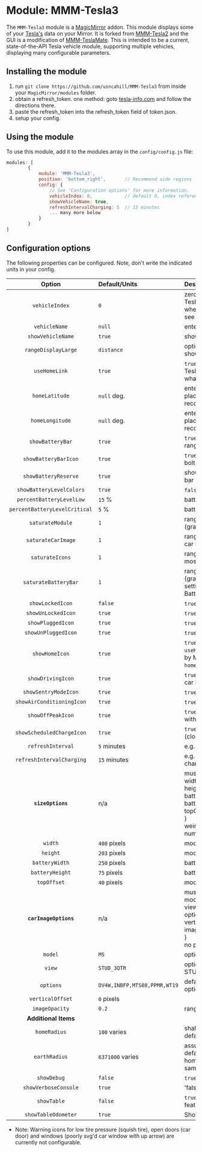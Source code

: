 # Module: MMM-Tesla3
The `MMM-Tesla3` module is a <a href="https://github.com/MichMich/MagicMirror">MagicMirror</a> addon. This module displays some of your <a href="https://www.tesla.com">Tesla's</a> data on your Mirror. It is forked from <a href="https://github.com/martinburheimtingstad/MMM-Tesla2">MMM-Tesla2</a> and the GUI is a modification of <a href="https://github.com/denverquane/MMM-Teslamate">MMM-TeslaMate</a>.
This is intended to be a current, state-of-the-API Tesla vehicle module, supporting multiple vehicles, displaying many configurable parameters.


## Installing the module
1. run `git clone https://github.com/usncahill/MMM-Tesla3` from inside your `MagicMirror/modules` folder.
2. obtain a refresh_token. one method: goto [tesla-info.com](https://tesla-info.com/tesla-token.php) and follow the directions there.
3. paste the refresh_token into the refresh_token field of token.json.
4. setup your config.


## Using the module
To use this module, add it to the modules array in the `config/config.js` file:
````javascript
modules: [
        {
            module: 'MMM-Tesla3',
            position: 'bottom_right',       // Recommend side regions like top_left for best results
            config: {
                // See 'Configuration options' for more information.
                vehicleIndex: 0,            // default 0, index references the n+1th car returned when talking to Tesla
                showVehicleName: true, 
                refreshIntervalCharging: 5  // 15 minutes
                ... many more below
            }
        }
]
````

## Configuration options
The following properties can be configured. Note, don't write the indicated units in your config.

| Option                        | Default/Units | Description                                                                                               |
| :-:                           | :-            | :-                                                                                                        |
|`vehicleIndex`                 | `0`           | zero-based (0,1,2...) position of the car in your list of cars in Tesla's database.<br>when you get your `refresh_token` from [tesla-info.com](https://tesla-info.com/tesla-token.php), you can see the list there or use trial and error                            |
|`vehicleName`                  | `null`        | enter a value to override the name saved in your car / Tesla.com                                          |
|`showVehicleName`              | `true`        | shows vehicle name at top of module                                                                       |
|`rangeDisplayLarge`            | `distance`    | options: `distance`,`percent`<br>shows the large vehicle range value using the units chosen
|`useHomeLink`                  | `true`        | `true` uses the car's proximity to Homelink geomarkers in the Tesla database to determine homeness, which overrides whatever the lat/long calculation determines                                                                                                      |
|`homeLatitude`                 | `null` deg.   | enter latitude as a decimal degrees to at least the 4th decimal place<br>recommend right-clicking google maps to get the coordinates                                                                                                                                         |
|`homeLongitude`                | `null` deg.   | enter longitude as a decimal degrees to at least the 4th decimal place<br>recommend right-clicking google maps to get the coordinates                                                                                                                                         |
|`showBatteryBar`               | `true`        | `true` to show a battery-shaped bar below the charge level / range indicator                              |
|`showBatteryBarIcon`           | `true`        | `true` to show the battery bar icon: bolt=charging, clock-bolt=scheduled charge, snowflake=battery cold   |
|`showBatteryReserve`           | `true`        | shows the portion of lost battery range/level as blue on battery bar                                      |
|`showBatteryLevelColors`       | `true`        | `false` to turn of the battery level coloring in one line                                                 |
|`percentBatteryLevelLow`       | `15` %        | battery bar color set to yellow below this value; `0` to disable                                          |
|`percentBatteryLevelCritical`  | `5` %         | battery bar color set to red below this value; `0` to disable                                             |
|`saturateModule`               | `1`           | range: `0 - 2`, set to `0` to remove all color from module (grayscale)                                    |
|`saturateCarImage`             | `1`           | range: `0 - 2`, set to `0` to remove all color from your Tesla.com car image (grayscale)                  |
|`saturateIcons`                | `1`           | range: `0 - 2`, set to `0` to remove all color from icons (grayscale), mostly noticable on warnings       |
|`saturateBatteryBar`           | `1`           | range: `0 - 2`, set to `0` to remove all color from battery bar (grayscale); module will still apply darkness of other color settings, e.g. Battery Level Critical will still be darker than Battery Level Normal                                                            |
|`showLockedIcon`               | `false`       | `true` shows vehicle lock status as state icon, (lock)                                                    |
|`showUnLockedIcon`             | `true`        | `true` shows vehicle unlocked status as _warning_ icon, (unlock)                                          |
|`showPluggedIcon`              | `true`        | `true` shows vehicle plug status as state icon, (plug)                                                    |
|`showUnPluggedIcon`            | `true`        | `true` shows vehicle unplug status as _warning_ icon, (plug with x)                                       |
|`showHomeIcon`                 | `true`        | `true` shows home status as state icon; this can be triggered by `useHomelink` and being near a homelinked geomarker in Tesla or by MMM-Tesla3 calculating an approximate distance from `homeLatitude` and `homeLongitude`, (car under roof)                           |
|`showDrivingIcon`              | `true`        | `true` shows vehicle status = "drive" as state icon, aka when the car is on the road, (steering wheel)    |
|`showSentryModeIcon`           | `true`        | `true` shows sentry mode status as state icon, (webcam)                                                   |
|`showAirConditioningIcon`      | `true`        | `true` shows air conditioning status as state icon, (air conditioner)                                     |
|`showOffPeakIcon`              | `true`        | `true` shows off peak charging option status as state icon, (clock with dollar)                           |
|`showScheduledChargeIcon`      | `true`        | `true` shows scheduled charger option status as state icon, (clock with bolt)                             |
|`refreshInterval`              | `5` minutes   | e.g. `20` would query the Tesla server every 20 minutes                                                   |
|`refreshIntervalCharging`      | `15` minutes  | e.g. `20` would query the Tesla server every 20 minutes while charging                                    |
|**`sizeOptions`**              | n/a           | must be formatted like a sublist, e.g. `sizeOptions: {<br>width: 400, <br>height: 203, <br>batteryWidth: 250, <br>batteryHeight: 75,<br>topOffset: 40<br>}<br>weird battery or overlapping parts means you likely picked bad numbers                                      |
|   `width`                     | `400` pixels  | module width, module scales based on default                                                              |
|   `height`                    | `203` pixels  | module height, module scales based on default                                                             |
|   `batteryWidth`              | `250` pixels  | battery bar width, module scales based on default                                                         |
|   `batteryHeight`             | `75` pixels   | battery bar height, module scales based on default                                                        |
|   `topOffset`                 | `40` pixels   | module top spacing from module above                                                                      |
|**`carImageOptions`**          | n/a           | must be formatted like a sublist, e.g. `carImageOptions: {<br>model: "MS", <br>view: "STUD_3QTR", <br>options: "WT19", <br>verticalOffset: 0,<br>imageOpacity: 0.2<br>}<br>no picture means you likely picked mis-matched options                                          |
|   `model`                     | `MS`          | options: `MS`, `MX`, `MY`, `M3`, `CT`(?)                                                                  |
|   `view`                      | `STUD_3QTR`   | options: STUD_3QTR,STUD_SEAT,STUD_SIDE,STUD_REAR,STUD_WHEEL                                               |
|   `options`                   | `DV4W,INBFP,MTS08,PPMR,WT19` | defaults make a red Model S. See [option codes](https://tesla-api.timdorr.com/vehicle/optioncodes) for more options.                                                                                                                                           |
|   `verticalOffset`            | `0` pixels    |                                                                                                           |
|   `imageOpacity`              | `0.2`         | range: `0.0 - 1.0` fractional opacity                                                                     |
|**Additional Items**           |
|`homeRadius`                   | `100` varies  | shall be the same units as earthRadius option<br>default value is 100 meters. see `earthRadius`           |
|`earthRadius`                  | `6371000` varies | assumed earth radius for approximate distance from home calcs<br>default is the earth radius in meters but you can convert homeRadius and earthRadius to mi if desired (they shall be the same units, there is no conversion)                                              | 
|`showDebug`                    | `false`       | `true` turns on a bunch of troubleshooting items, crazy icons, etc.                                       |
|`showVerboseConsole`           | `true`        | 'false' turns off the MM console logs                                                                     |
|`showTable`                    | `false`       | `true` would enable untested legacy MMM-TeslaMate table feature                                           |
|`showTableOdometer`            | `true`        | Shows odometer on table                                                                                   |

* Note: Warning icons for low tire pressure (squish tire), open doors (car door) and windows (poorly svg'd car window with up arrow) are currently not configurable.